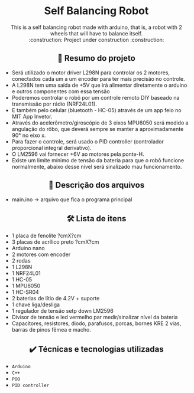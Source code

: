 <h1 align="center"> Self Balancing Robot </h1>
<p  align="center"> 
    This is a self balancing robot made with arduino, that is, a robot with 2 wheels that will have to balance itself. <br>
    :construction:  Project under construction  :construction:
</p>

<h2 align="center">  🔗 Resumo do projeto </h2>

- Será utilizado o motor driver L298N para controlar os 2 motores, conectados cada um a um encoder para ter mais precisão no controle.
- A L298N tem uma saída de +5V que irá alimentar diretamente o arduino e outros componentes com essa tensão
- Poderemos controlar o robô por um controle remoto DIY baseado na transmissão por rádio (NRF24L01).
- E também pelo celular (bluetooth - HC-05) através de um app feio no MIT App Invetor.
- Através do acelerômetro/giroscópio de 3 eixos MPU6050 será medido a angulação do rôbo, que deverá sempre se manter a aproximadamente 90° no eixo x.
- Para fazer o controle, será usado o PID controller (controlador proporcional integral derivativo).
- O LM2596 vai fornecer +6V ao motores pela ponte-H.
- Existe um limite mínimo de tensão da bateria para que o robô funcione normalmente, abaixo desse nível será sinalizado mau funcionamento.

<h2 align="center">  📁 Descrição dos arquivos </h2>

- main.ino -> arquivo que fica o programa principal

<h2 align="center">  🛠️ Lista de itens </h2>

- 1 placa de fenolite ?cmX?cm
- 3 placas de acrílico preto ?cmX?cm
- Arduino nano
- 2 motores com encoder
- 2 rodas
- 1 L298N
- 1 NRF24L01
- 1 HC-05
- 1 MPU6050
- 1 HC-SR04
- 2 baterias de lítio de 4.2V + suporte
- 1 chave liga/desliga
- 1 regulador de tensão setp down LM2596
- Divisor de tensão e led vermelho par medir/sinalizar nível da bateria
- Capacitores, resistores, diodo, parafusos, porcas, bornes KRE 2 vias, barras de pinos fêmea e macho.

<h2 align="center">  ✔️ Técnicas e tecnologias utilizadas </h2>

- ``Arduino``
- ``C++``
- ``POO``
- ``PID controller``

